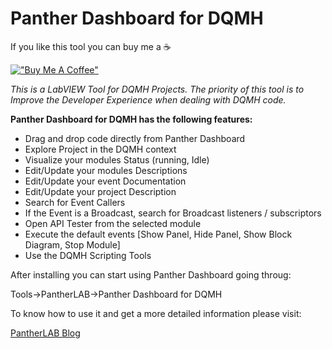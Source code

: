 # Panther Dashboard for DQMH

If you like this tool you can buy me a ☕ 

[!["Buy Me A Coffee"](https://www.buymeacoffee.com/assets/img/custom_images/orange_img.png)](https://www.buymeacoffee.com/enoearias)

_This is a LabVIEW Tool for DQMH Projects.
The priority of this tool is to Improve the Developer Experience when dealing with DQMH code._

**Panther Dashboard for DQMH has the following features:**
<ul>
<li>Drag and drop code directly from Panther Dashboard</li>
<li>Explore Project in the DQMH context</li>
<li>Visualize your modules Status (running, Idle)</li>
<li>Edit/Update your modules Descriptions</li>
<li>Edit/Update your event Documentation</li>
<li>Edit/Update your project Description</li>
<li>Search for Event Callers</li>
<li>If the Event is a Broadcast, search for Broadcast listeners / subscriptors</li>
<li>Open API Tester from the selected module</li>
<li>Execute the default events [Show Panel, Hide Panel, Show Block Diagram, Stop Module]</li>
<li>Use the DQMH Scripting Tools</li>
</ul>



After installing you can start using Panther Dashboard going throug:

Tools->PantherLAB->Panther Dashboard for DQMH


To know how to use it and get a more detailed information please visit:
 
 
 [PantherLAB Blog](https://pantherlab.com.mx/2022/06/06/panther-dashboard-for-dqmh/)
 

 
